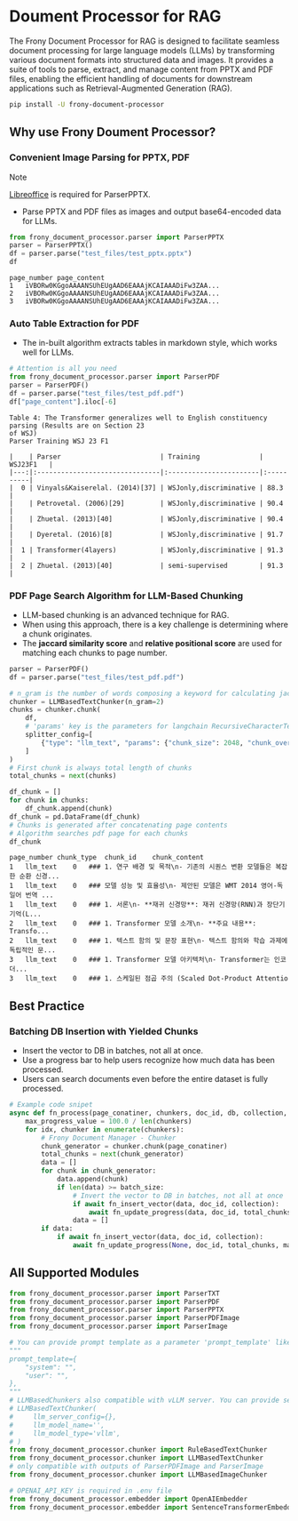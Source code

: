 # Doument Processor for RAG
The Frony Document Processor for RAG is designed to facilitate seamless document processing for large language models (LLMs) by transforming various document formats into structured data and images. It provides a suite of tools to parse, extract, and manage content from PPTX and PDF files, enabling the efficient handling of documents for downstream applications such as Retrieval-Augmented Generation (RAG).
```bash
pip install -U frony-document-processor
```

## Why use Frony Doument Processor?
### Convenient Image Parsing for PPTX, PDF
> [!NOTE]
> [Libreoffice](https://www.libreoffice.org/download/download-libreoffice/) is required for ParserPPTX.
* Parse PPTX and PDF files as images and output base64-encoded data for LLMs.
```python
from frony_document_processor.parser import ParserPPTX
parser = ParserPPTX()
df = parser.parse("test_files/test_pptx.pptx")
df
```
```
page_number	page_content
1	iVBORw0KGgoAAAANSUhEUgAAD6EAAAjKCAIAAADiFw3ZAA...
2	iVBORw0KGgoAAAANSUhEUgAAD6EAAAjKCAIAAADiFw3ZAA...
3	iVBORw0KGgoAAAANSUhEUgAAD6EAAAjKCAIAAADiFw3ZAA...
```

### Auto Table Extraction for PDF
* The in-built algorithm extracts tables in markdown style, which works well for LLMs.
```python
# Attention is all you need
from frony_document_processor.parser import ParserPDF
parser = ParserPDF()
df = parser.parse("test_files/test_pdf.pdf")
df["page_content"].iloc[-6]
```
```
Table 4: The Transformer generalizes well to English constituency parsing (Results are on Section 23
of WSJ)
Parser Training WSJ 23 F1

|    | Parser                         | Training               | WSJ23F1   |
|---:|:-------------------------------|:-----------------------|:----------|
|  0 | Vinyals&Kaiserelal. (2014)[37] | WSJonly,discriminative | 88.3      |
|    | Petrovetal. (2006)[29]         | WSJonly,discriminative | 90.4      |
|    | Zhuetal. (2013)[40]            | WSJonly,discriminative | 90.4      |
|    | Dyeretal. (2016)[8]            | WSJonly,discriminative | 91.7      |
|  1 | Transformer(4layers)           | WSJonly,discriminative | 91.3      |
|  2 | Zhuetal. (2013)[40]            | semi-supervised        | 91.3      |
```

### PDF Page Search Algorithm for LLM-Based Chunking
* LLM-based chunking is an advanced technique for RAG.
* When using this approach, there is a key challenge is determining where a chunk originates.
* The **jaccard similarity score** and **relative positional score** are used for matching each chunks to page number.
```python
parser = ParserPDF()
df = parser.parse("test_files/test_pdf.pdf")

# n_gram is the number of words composing a keyword for calculating jaccard similarity score
chunker = LLMBasedTextChunker(n_gram=2)
chunks = chunker.chunk(
    df,
    # 'params' key is the parameters for langchain RecursiveCharacterTextSplitter
    splitter_config=[
        {"type": "llm_text", "params": {"chunk_size": 2048, "chunk_overlap": 2048 // 4}},
    ]
)
# First chunk is always total length of chunks
total_chunks = next(chunks)

df_chunk = []
for chunk in chunks:
    df_chunk.append(chunk)
df_chunk = pd.DataFrame(df_chunk)
# Chunks is generated after concatenating page contents
# Algorithm searches pdf page for each chunks
df_chunk
```
```
page_number	chunk_type	chunk_id	chunk_content
1	llm_text	0	### 1. 연구 배경 및 목적\n- 기존의 시퀀스 변환 모델들은 복잡한 순환 신경...
1	llm_text	0	### 모델 성능 및 효율성\n- 제안된 모델은 WMT 2014 영어-독일어 번역 ...
1	llm_text	0	### 1. 서론\n- **재귀 신경망**: 재귀 신경망(RNN)과 장단기 기억(L...
2	llm_text	0	### 1. Transformer 모델 소개\n- **주요 내용**: Transfo...
2	llm_text	0	### 1. 텍스트 함의 및 문장 표현\n- 텍스트 함의와 학습 과제에 독립적인 문...
3	llm_text	0	### 1. Transformer 모델 아키텍처\n- Transformer는 인코더...
3	llm_text	0	### 1. 스케일된 점곱 주의 (Scaled Dot-Product Attentio
```

## Best Practice
### Batching DB Insertion with Yielded Chunks
* Insert the vector to DB in batches, not all at once.
* Use a progress bar to help users recognize how much data has been processed.
* Users can search documents even before the entire dataset is fully processed.
```python
# Example code snipet
async def fn_process(page_conatiner, chunkers, doc_id, db, collection, batch_size=4):
    max_progress_value = 100.0 / len(chunkers)
    for idx, chunker in enumerate(chunkers):
        # Frony Document Manager - Chunker
        chunk_generator = chunker.chunk(page_conatiner)
        total_chunks = next(chunk_generator)
        data = []
        for chunk in chunk_generator:
            data.append(chunk)
            if len(data) >= batch_size:
                # Invert the vector to DB in batches, not all at once
                if await fn_insert_vector(data, doc_id, collection):
                    await fn_update_progress(data, doc_id, total_chunks, max_progress_value, db)
                data = []
        if data:
            if await fn_insert_vector(data, doc_id, collection):
                await fn_update_progress(None, doc_id, total_chunks, max_progress_value * (idx + 1), db)
```

## All Supported Modules
```python
from frony_document_processor.parser import ParserTXT
from frony_document_processor.parser import ParserPDF
from frony_document_processor.parser import ParserPPTX
from frony_document_processor.parser import ParserPDFImage
from frony_document_processor.parser import ParserImage

# You can provide prompt template as a parameter 'prompt_template' like below for LLMBasedTextChunker and LLMBasedImageChunker.
"""
prompt_template={
    "system": "",
    "user": "",
},
"""
# LLMBasedChunkers also compatible with vLLM server. You can provide server information as a parameter like below.
# LLMBasedTextChunker(
#     llm_server_config={},
#     llm_model_name='',
#     llm_model_type='vllm',
# )
from frony_document_processor.chunker import RuleBasedTextChunker
from frony_document_processor.chunker import LLMBasedTextChunker
# only compatible with outputs of ParserPDFImage and ParserImage
from frony_document_processor.chunker import LLMBasedImageChunker

# OPENAI_API_KEY is required in .env file
from frony_document_processor.embedder import OpenAIEmbedder
from frony_document_processor.embedder import SentenceTransformerEmbedder
```
